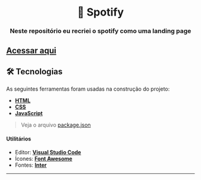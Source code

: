 <h1 align="center">
   🎵 Spotify
</h1>

<h3 align="center">
   Neste repositório eu recriei o spotify como uma landing page
</h3>

 **[Acessar aqui](https://andressaarodrigues.github.io/spotify-html-css-js-/)**
---

## 🛠 Tecnologias

As seguintes ferramentas foram usadas na construção do projeto:

-   **[HTML]()**
-   **[CSS]()**
-   **[JavaScript](https://developer.mozilla.org/pt-BR/docs/Web/JavaScript)**

> Veja o arquivo  [package.json](https://github.com/AndressaARodrigues/spotify-html-css-js-/blob/main/.gitignore)

#### **Utilitários**

-   Editor:  **[Visual Studio Code](https://code.visualstudio.com/)**  
-   Ícones:  **[Font Awesome](https://fontawesome.com/)**
-   Fontes:  **[Inter](https://fonts.google.com/specimen/Inter?query=inter)**

---
